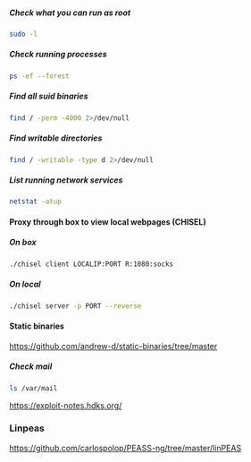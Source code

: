 
##### Check what you can run as root
```sh
sudo -l
```
##### Check running processes
```sh
ps -ef --forest
```
##### Find all suid binaries
```sh
find / -perm -4000 2>/dev/null
```

##### Find writable directories
```sh
find / -writable -type d 2>/dev/null
```

##### List running network services
```sh
netstat -atup
```

#### Proxy through box to view local webpages (CHISEL)
##### On box
```sh
./chisel client LOCALIP:PORT R:1080:socks
```
##### On local
```sh
./chisel server -p PORT --reverse
```


#### Static binaries
https://github.com/andrew-d/static-binaries/tree/master


##### Check mail
```sh
ls /var/mail
```

https://exploit-notes.hdks.org/

### Linpeas
https://github.com/carlospolop/PEASS-ng/tree/master/linPEAS


